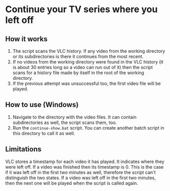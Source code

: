 # Continue your TV series where you left off

## How it works

1. The script scans the VLC history. If any video from the working directory or its subdirectories is there it continues from the most recent.
2. If no videos from the working directory were found in the VLC history (it is about 30 entries long so a video can run out of it) then the script scans for a history file made by itself in the root of the working directory.
3. If the previous attempt was unsuccessful too, the first video file will be played.

## How to use (Windows)

1. Navigate to the directory with the video files. It can contain subdirectories as well, the script scans them, too.
2. Run the `continue-show.bat` script. You can create another batch script in this directory to call it as well.

## Limitations

VLC stores a timestamp for each video it has played. It indicates where they were left off. If a video was finished then its timestamp is 0. This is the case if it was left off in the first two minutes as well, therefore the script can't distinguish the two states. If a video was left off in the first two minutes, then the next one will be played when the script is called again.
 